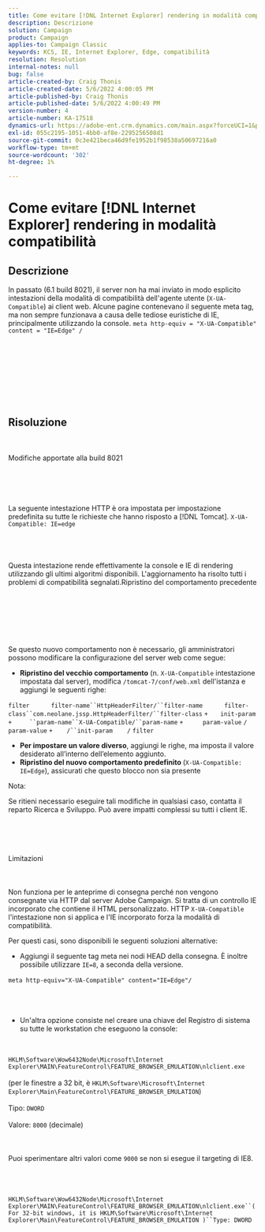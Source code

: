 ```yaml
---
title: Come evitare [!DNL Internet Explorer] rendering in modalità compatibilità
description: Descrizione
solution: Campaign
product: Campaign
applies-to: Campaign Classic
keywords: KCS, IE, Internet Explorer, Edge, compatibilità
resolution: Resolution
internal-notes: null
bug: false
article-created-by: Craig Thonis
article-created-date: 5/6/2022 4:00:05 PM
article-published-by: Craig Thonis
article-published-date: 5/6/2022 4:00:49 PM
version-number: 4
article-number: KA-17518
dynamics-url: https://adobe-ent.crm.dynamics.com/main.aspx?forceUCI=1&pagetype=entityrecord&etn=knowledgearticle&id=71e22f95-55cd-ec11-a7b5-6045bd00d4f5
exl-id: 055c2195-1051-4bb0-af8e-2295256508d1
source-git-commit: 0c3e421beca46d9fe1952b1f98538a50697216a0
workflow-type: tm+mt
source-wordcount: '302'
ht-degree: 1%

---
```


# Come evitare [!DNL Internet Explorer] rendering in modalità compatibilità

## Descrizione


In passato (6.1 build 8021), il server non ha mai inviato in modo esplicito intestazioni della modalità di compatibilità dell&#39;agente utente (`X-UA-Compatible`) ai client web. Alcune pagine contenevano il seguente meta tag, ma non sempre funzionava a causa delle tediose euristiche di IE, principalmente utilizzando la console.
`meta http-equiv = "X-UA-Compatible" content = "IE=Edge" /`<br><br><br> <br><br><br> <br><br><br>

## Risoluzione

<br><br>Modifiche apportate alla build 8021<br><br><br><br> <br><br>
La seguente intestazione HTTP è ora impostata per impostazione predefinita su tutte le richieste che hanno risposto a [!DNL Tomcat].
`X-UA-Compatible: IE=edge`<br><br><br> <br><br>
Questa intestazione rende effettivamente la console e IE di rendering utilizzando gli ultimi algoritmi disponibili. L&#39;aggiornamento ha risolto tutti i problemi di compatibilità segnalati.Ripristino del comportamento precedente
<br><br><br><br> <br><br> <br><br>
Se questo nuovo comportamento non è necessario, gli amministratori possono modificare la configurazione del server web come segue:

- <b>Ripristino del vecchio comportamento</b> (n. `X-UA-Compatible` intestazione impostata dal server), modifica `/tomcat-7/conf/web.xml` dell&#39;istanza e aggiungi le seguenti righe:

```filter``` `     ` ```filter-name``HttpHeaderFilter/``filter-name``` `     ` ```filter-class``com.neolane.jssp.HttpHeaderFilter/``filter-class``` `+   ` `init-param` ```+     ``param-name``X-UA-Compatible/``param-name``` `+     ` `param-value` `/` `param-value` ```+    /``init-param``` `   ` `/` `filter`  
- <b>Per impostare un valore diverso</b>, aggiungi le righe, ma imposta il valore desiderato all’interno dell’elemento aggiunto.
- <b>Ripristino del nuovo comportamento predefinito </b>(`X-UA-Compatible: IE=Edge`), assicurati che questo blocco non sia presente


Nota:

Se ritieni necessario eseguire tali modifiche in qualsiasi caso, contatta il reparto Ricerca e Sviluppo. Può avere impatti complessi su tutti i client IE.


<br><br><br><br>Limitazioni<br><br> <br><br>
Non funziona per le anteprime di consegna perché non vengono consegnate via HTTP dal server Adobe Campaign. Si tratta di un controllo IE incorporato che contiene il HTML personalizzato. HTTP `X-UA-Compatible` l&#39;intestazione non si applica e l&#39;IE incorporato forza la modalità di compatibilità.

Per questi casi, sono disponibili le seguenti soluzioni alternative:

- Aggiungi il seguente tag meta nei nodi HEAD della consegna. È inoltre possibile utilizzare `IE=8`, a seconda della versione.

`meta http-equiv="X-UA-Compatible" content="IE=Edge"/` <br><br><br><br>
- Un&#39;altra opzione consiste nel creare una chiave del Registro di sistema su tutte le workstation che eseguono la console:

<br><br>`HKLM\Software\Wow6432Node\Microsoft\Internet Explorer\MAIN\FeatureControl\FEATURE_BROWSER_EMULATION\nlclient.exe`<br><br>(per le finestre a 32 bit, è `HKLM\Software\Microsoft\Internet Explorer\Main\FeatureControl\FEATURE_BROWSER_EMULATION`)<br><br>Tipo: `DWORD`<br><br>Valore: `8000` (decimale)<br><br> <br><br>Puoi sperimentare altri valori come `9000` se non si esegue il targeting di IE8.<br><br> <br><br><br>`HKLM\Software\Wow6432Node\Microsoft\Internet Explorer\MAIN\FeatureControl\FEATURE_BROWSER_EMULATION\nlclient.exe``(For 32-bit windows, it is HKLM\Software\Microsoft\Internet Explorer\Main\FeatureControl\FEATURE_BROWSER_EMULATION )``Type: DWORD`<br><br><br><br><br><br>
